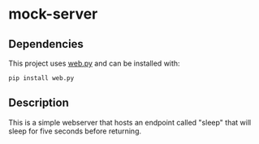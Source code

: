 # mock-server
## Dependencies
This project uses [web.py](http://webpy.org/) and can be installed with:
```
pip install web.py
```

## Description
This is a simple webserver that hosts an endpoint called "sleep" that will sleep for five seconds before returning.
